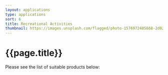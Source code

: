 ```yaml
---
layout: applications
type: applications
sort: 6
title: Recreational Activities
thumbnail: https://images.unsplash.com/flagged/photo-1576972405668-2d020a01cbfa?ixlib=rb-1.2.1&ixid=MnwxMjA3fDB8MHxwaG90by1wYWdlfHx8fGVufDB8fHx8&auto=format&fit=crop&w=1774&q=80
---
```

# {{page.title}}

Please see the list of suitable products below: